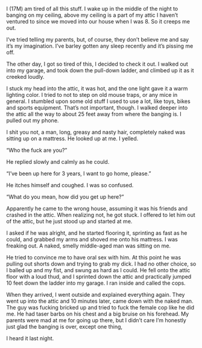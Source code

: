 I (17M) am tired of all this stuff. I wake up in the middle of the night to banging on my ceiling, above my ceiling is a part of my attic I haven’t ventured to since we moved into our house when I was 8. So it creeps me out.


I’ve tried telling my parents, but, of course, they don’t believe me and say it’s my imagination. I’ve barley gotten any sleep recently and it’s pissing me off.


The other day, I got so tired of this, I decided to check it out. I walked out into my garage, and took down the pull-down ladder, and climbed up it as it creeked loudly.


I stuck my head into the attic, it was hot, and the one light gave it a warm lighting color. I tried to not to step on old mouse traps, or any mice in general. I stumbled upon some old stuff I used to use a lot, like toys, bikes and sports equipment. That’s not important, though. I walked deeper into the attic all the way to about 25 feet away from where the banging is. I pulled out my phone.


I shit you not, a man, long, greasy and nasty hair, completely naked was sitting up on a mattress. He looked up at me. I yelled.

“Who the fuck are you?” 

He replied slowly and calmly as he could. 

“I’ve been up here for 3 years, I want to go home, please.”

He itches himself and coughed. I was so confused.

“What do you mean, how did you get up here?”

Apparently he came to the wrong house, assuming it was his friends and crashed in the attic. When realizing not, he got stuck. 
I offered to let him out of the attic, but he just stood up and started at me.

I asked if he was alright, and he started flooring it, sprinting as fast as he could, and grabbed my arms and shoved me onto his mattress. I was freaking out. A naked, smelly middle-aged man was sitting on me. 

He tried to convince me to have oral sex with him. At this point he was pulling out shorts down and trying to grab my dick. I had no other choice, so I balled up and my fist, and swung as hard as I could. He fell onto the attic floor with a loud thud, and I sprinted down the attic and practically jumped 10 feet down the ladder into my garage. I ran inside and called the cops. 


When they arrived, I went outside and explained everything again. They went up into the attic and 10 minutes later, came down with the naked man. The guy was fucking bricked up and tried to fuck the female cop like he did me. He had taser barbs on his chest and a big bruise on his forehead. My parents were mad at me for going up there, but I didn’t care I’m honestly just glad the banging is over, except one thing,

I heard it last night.